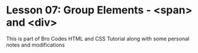 # Lesson 07: Group Elements - <span\> and <div\>

This is part of Bro Codes HTML and CSS Tutorial along with some personal notes and modifications

